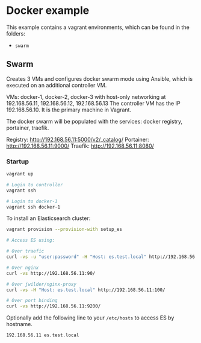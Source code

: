 # Docker example

This example contains a vagrant environments, which can be found in the folders:

* `swarm`

## Swarm

Creates 3 VMs and configures docker swarm mode using Ansible, which is executed on an additional controller VM.

VMs: docker-1, docker-2, docker-3 with host-only networking at 192.168.56.11, 192.168.56.12, 192.168.56.13
The controller VM has the IP 192.168.56.10. It is the primary machine in Vagrant.

The docker swarm will be populated with the services: docker registry, portainer, traefik.

Registry: http://192.168.56.11:5000/v2/_catalog/
Portainer: http://192.168.56.11:9000/
Traefik: http://192.168.56.11:8080/

### Startup

```bash
vagrant up

# Login to controller
vagrant ssh

# Login to docker-1
vagrant ssh docker-1
```

To install an Elasticsearch cluster:

```bash
vagrant provision --provision-with setup_es

# Access ES using:

# Over traefic
curl -vs -u "user:password" -H "Host: es.test.local" http://192.168.56.11/

# Over nginx
curl -vs http://192.168.56.11:90/

# Over jwilder/nginx-proxy
curl -vs -H "Host: es.test.local" http://192.168.56.11:100/

# Over port binding
curl -vs http://192.168.56.11:9200/
```

Optionally add the following line to your `/etc/hosts` to access ES by hostname.

```none
192.168.56.11 es.test.local
```
